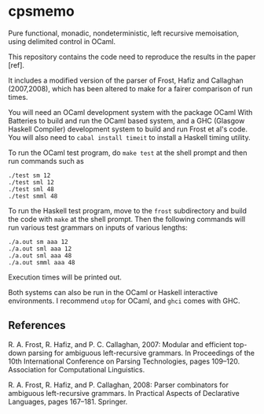 # cpsmemo
Pure functional, monadic, nondeterministic, left recursive memoisation, using delimited control in OCaml.

This repository contains the code need to reproduce the results in the paper
[ref].

It includes a modified version of the parser of Frost, Hafiz and Callaghan (2007,2008), which
has been altered to make for a fairer comparison of run times.

You will need an OCaml development system with the package OCaml With Batteries to build and
run the OCaml based system, and a GHC (Glasgow Haskell Compiler) development system to build
and run Frost et al's code. You will also need to `cabal install timeit` to install a Haskell
timing utility.

To run the OCaml test program, do `make test` at the shell prompt and then run commands such as

	./test sm 12
	./test sml 12
	./test sml 48
	./test smml 48

To run the Haskell test program, move to the `frost` subdirectory and build the code
with `make` at the shell prompt. Then the following commands will run various test
grammars on inputs of various lengths:

	./a.out sm aaa 12
	./a.out sml aaa 12
	./a.out sml aaa 48
	./a.out smml aaa 48

Execution times will be printed out.

Both systems can also be run in the OCaml or Haskell interactive environments. I recommend
`utop` for OCaml, and `ghci` comes with GHC.

## References

R. A. Frost, R. Hafiz, and P. C. Callaghan, 2007:
Modular and efficient top-down parsing for ambiguous left-recursive grammars. In Proceedings of the 10th International Conference on Parsing Technologies, pages 109–120. Association for Computational Linguistics.

R. A. Frost, R. Hafiz, and P. Callaghan, 2008: Parser combinators for ambiguous left-recursive grammars. In Practical Aspects of Declarative Languages, pages 167–181. Springer.

